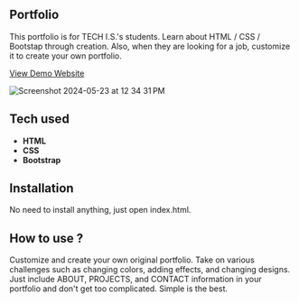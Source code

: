 ## Portfolio

This portfolio is for TECH I.S.'s students. Learn about HTML / CSS / Bootstap through creation. Also, when they are looking for a job, customize it to create your own portfolio.

[View Demo Website](https://taufeeq1996.github.io/portfolio1/)

![Screenshot 2024-05-23 at 12 34 31 PM](https://github.com/Taufeeq1996/portfolio1/assets/144101745/47186d4e-763a-47a7-b308-20bd4d50d5ea)

## Tech used
- **HTML**
- **CSS**
- **Bootstrap**

## Installation

No need to install anything, just open index.html.

## How to use ?
Customize and create your own original portfolio. Take on various challenges such as changing colors, adding effects, and changing designs. Just include ABOUT, PROJECTS, and CONTACT information in your portfolio and don't get too complicated. Simple is the best.
